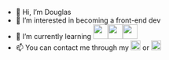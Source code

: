 - 👋 Hi, I’m Douglas
- 👀 I’m interested in becoming a front-end dev
- 🌱 I’m currently learning <img src="https://cdn.jsdelivr.net/gh/devicons/devicon/icons/html5/html5-original-wordmark.svg" width="30" height="30"/><img src="https://cdn.jsdelivr.net/gh/devicons/devicon/icons/css3/css3-original-wordmark.svg" width="30" height="30"/><img src="https://cdn.jsdelivr.net/gh/devicons/devicon/icons/javascript/javascript-original.svg" width="30" height="30"/>
- 📫 You can contact me through my <a href = "mailto:contato@seu-usuário-aqui"><img src="https://img.shields.io/badge/Gmail-D14836?style=for-the-badge&logo=gmail&logoColor=white" target="_blank" height="20"></a> or <a href="https://www.linkedin.com/in/douglasgjar/" target="_blank"><img src="https://img.shields.io/badge/-LinkedIn-%230077B5?style=for-the-badge&logo=linkedin&logoColor=white" target="_blank" height="20"></a>  


 
</div>
<!---
douglasgjar/douglasgjar is a ✨ special ✨ repository because its `README.md` (this file) appears on your GitHub profile.
You can click the Preview link to take a look at your changes.
--->
